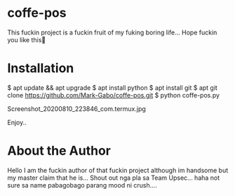 # coffe-pos
This fuckin project is a fuckin fruit of my fuking boring life... Hope fuckin you like this🤠
# Installation

$ apt update && apt upgrade
$ apt install python
$ apt install git
$ apt git clone https://github.com/Mark-Gabo/coffe-pos.git
$ python coffe-pos.py


Screenshot_20200810_223846_com.termux.jpg

Enjoy..

# About the Author
Hello I am the fuckin author of that fuckin project although im handsome but my master claim that he is... 
Shout out nga pla sa Team Upsec... haha not sure sa name pabagobago parang mood ni crush....
